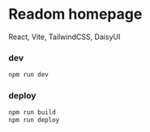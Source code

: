 # Readom homepage

React, Vite, TailwindCSS, DaisyUI

### dev

```bash
npm run dev
```

### deploy

```bash
npm run build
npm run deploy
```